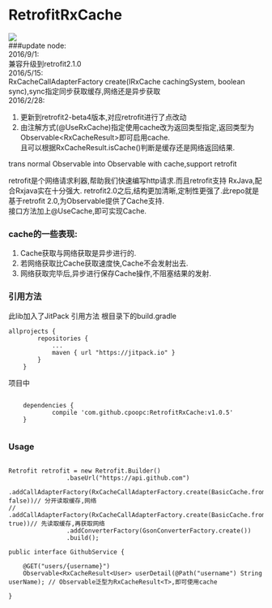 # RetrofitRxCache
[![](https://jitpack.io/v/cpoopc/RetrofitRxCache.svg)](https://jitpack.io/#cpoopc/RetrofitRxCache)  
###update node:  
2016/9/1:  
兼容升级到retrofit2.1.0  
2016/5/15:  
RxCacheCallAdapterFactory create(IRxCache cachingSystem, boolean sync),sync指定同步获取缓存,网络还是异步获取  
2016/2/28:  
1. 更新到retrofit2-beta4版本,对应retrofit进行了点改动  
2. 由注解方式(@UseRxCache)指定使用cache改为返回类型指定,返回类型为Observable<RxCacheResult<T>>即可启用cache.  
且可以根据RxCacheResult.isCache()判断是缓存还是网络返回结果.  

trans normal Observable into Observable with cache,support retrofit

retrofit是个网络请求利器,帮助我们快速编写http请求.而且retrofit支持 RxJava,配合Rxjava实在十分强大.
retrofit2.0之后,结构更加清晰,定制性更强了.此repo就是基于retrofit 2.0,为Observable提供了Cache支持.  
接口方法加上@UseCache,即可实现Cache.   

### cache的一些表现:   
1. Cache获取与网络获取是异步进行的.   
2. 若网络获取比Cache获取速度快,Cache不会发射出去.   
3. 网络获取完毕后,异步进行保存Cache操作,不阻塞结果的发射.   

### 引用方法

此lib加入了JitPack
引用方法
根目录下的build.gradle  
```
allprojects {
		repositories {
			...
			maven { url "https://jitpack.io" }
		}
	}
```
项目中  
```

	dependencies {
	        compile 'com.github.cpoopc:RetrofitRxCache:v1.0.5'
	}


```

### Usage

```

Retrofit retrofit = new Retrofit.Builder()
                .baseUrl("https://api.github.com")
                .addCallAdapterFactory(RxCacheCallAdapterFactory.create(BasicCache.fromCtx(this), false))// 分开读取缓存,网络
//                .addCallAdapterFactory(RxCacheCallAdapterFactory.create(BasicCache.fromCtx(this), true))// 先读取缓存,再获取网络
                .addConverterFactory(GsonConverterFactory.create())
                .build();

public interface GithubService {

    @GET("users/{username}")
    Observable<RxCacheResult<User> userDetail(@Path("username") String userName); // Observable泛型为RxCacheResult<T>,即可使用cache

}

```
